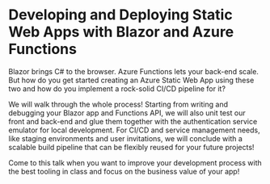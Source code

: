 # Developing and Deploying Static Web Apps with Blazor and Azure Functions

Blazor brings C# to the browser. Azure Functions lets your back-end scale. But how do you get started creating an Azure Static Web App using these two and how do you implement a rock-solid CI/CD pipeline for it?

We will walk through the whole process! Starting from writing and debugging your Blazor app and Functions API, we will also unit test our front and back-end and glue them together with the authentication service emulator for local development. For CI/CD and service management needs, like staging environments and user invitations, we will conclude with a scalable build pipeline that can be flexibly reused for your future projects!

Come to this talk when you want to improve your development process with the best tooling in class and focus on the business value of your app!
